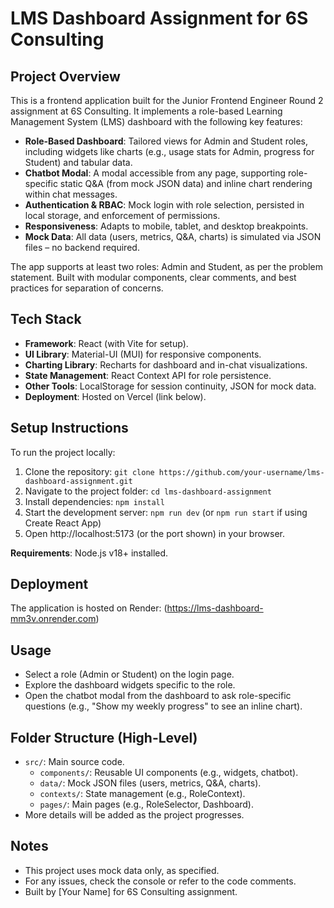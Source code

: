 # LMS Dashboard Assignment for 6S Consulting

## Project Overview
This is a frontend application built for the Junior Frontend Engineer Round 2 assignment at 6S Consulting. It implements a role-based Learning Management System (LMS) dashboard with the following key features:
- **Role-Based Dashboard**: Tailored views for Admin and Student roles, including widgets like charts (e.g., usage stats for Admin, progress for Student) and tabular data.
- **Chatbot Modal**: A modal accessible from any page, supporting role-specific static Q&A (from mock JSON data) and inline chart rendering within chat messages.
- **Authentication & RBAC**: Mock login with role selection, persisted in local storage, and enforcement of permissions.
- **Responsiveness**: Adapts to mobile, tablet, and desktop breakpoints.
- **Mock Data**: All data (users, metrics, Q&A, charts) is simulated via JSON files – no backend required.

The app supports at least two roles: Admin and Student, as per the problem statement. Built with modular components, clear comments, and best practices for separation of concerns.

## Tech Stack
- **Framework**: React (with Vite for setup).
- **UI Library**: Material-UI (MUI) for responsive components.
- **Charting Library**: Recharts for dashboard and in-chat visualizations.
- **State Management**: React Context API for role persistence.
- **Other Tools**: LocalStorage for session continuity, JSON for mock data.
- **Deployment**: Hosted on Vercel (link below).

## Setup Instructions
To run the project locally:
1. Clone the repository: `git clone https://github.com/your-username/lms-dashboard-assignment.git`
2. Navigate to the project folder: `cd lms-dashboard-assignment`
3. Install dependencies: `npm install`
4. Start the development server: `npm run dev` (or `npm run start` if using Create React App)
5. Open http://localhost:5173 (or the port shown) in your browser.

**Requirements**: Node.js v18+ installed.

## Deployment
The application is hosted on Render: (https://lms-dashboard-mm3v.onrender.com) 

## Usage
- Select a role (Admin or Student) on the login page.
- Explore the dashboard widgets specific to the role.
- Open the chatbot modal from the dashboard to ask role-specific questions (e.g., "Show my weekly progress" to see an inline chart).

## Folder Structure (High-Level)
- `src/`: Main source code.
  - `components/`: Reusable UI components (e.g., widgets, chatbot).
  - `data/`: Mock JSON files (users, metrics, Q&A, charts).
  - `contexts/`: State management (e.g., RoleContext).
  - `pages/`: Main pages (e.g., RoleSelector, Dashboard).
- More details will be added as the project progresses.

## Notes
- This project uses mock data only, as specified.
- For any issues, check the console or refer to the code comments.
- Built by [Your Name] for 6S Consulting assignment.
